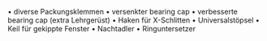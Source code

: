 • diverse Packungsklemmen
• versenkter bearing cap
• verbesserte  bearing cap (extra Lehrgerüst)
• Haken für X-Schlitten
• Universalstöpsel
• Keil für gekippte Fenster
• Nachtadler
• Ringuntersetzer
